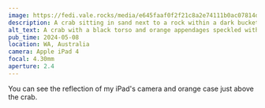 ```yaml
---
image: https://fedi.vale.rocks/media/e645faaf0f2f21c8a2e74111b0ac07814d82f44c52bd9a929b6aa9c7a8180cd6.jpg
description: A crab sitting in sand next to a rock within a dark bucket.
alt_text: A crab with a black torso and orange appendages speckled with green in a black bucket. At the bottom of the bucket is sand, some shells, and some rocks. The unfocused side of the bucket visible in the photo is peppered with sand.
pub_time: 2024-05-08
location: WA, Australia
camera: Apple iPad 4
focal: 4.30mm
aperture: 2.4
---
```


You can see the reflection of my iPad's camera and orange case just above the crab.
